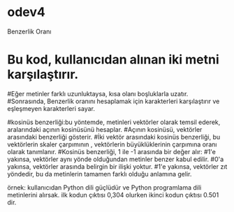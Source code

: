 # odev4
Benzerlik Oranı

# Bu kod, kullanıcıdan alınan iki metni karşılaştırır.
#Eğer metinler farklı uzunluktaysa, kısa olanı boşluklarla uzatır.
#Sonrasında, Benzerlik oranını hesaplamak için karakterleri karşılaştırır ve eşleşmeyen karakterleri sayar. 

#kosinüs benzerliği:bu yöntemde, metinleri vektörler olarak temsil ederek, aralarındaki açının kosinüsünü hesaplar.
#Açının kosinüsü, vektörler arasındaki benzerliği gösterir.
#İki vektör arasındaki kosinüs benzerliği, bu vektörlerin skaler çarpımının , vektörlerin büyüklüklerinin çarpımına oranı olarak tanımlanır. 
#Kosinüs benzerliği, 1 ile -1 arasında bir değer alır:
#1'e yakınsa, vektörler aynı yönde olduğundan metinler benzer kabul edilir.
#0'a yakınsa, vektörler arasında belirgin bir ilişki yoktur.
#1'e yakınsa, vektörler zıt yöndedir, bu da metinlerin tamamen farklı olduğu anlamına gelir.

örnek:
kullanıcıdan Python dili güçlüdür ve Python programlama dili metinlerini alırsak. ilk kodun çıktısı 0,304 olurken ikinci kodun çıktısı 0.501 dir.
